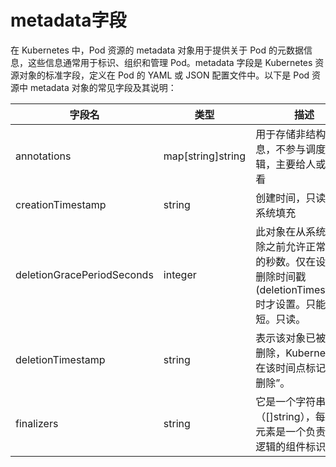 # metadata字段

在 Kubernetes 中，Pod 资源的 metadata 对象用于提供关于 Pod 的元数据信息，这些信息通常用于标识、组织和管理 Pod。metadata 字段是 Kubernetes 资源对象的标准字段，定义在 Pod 的 YAML 或 JSON 配置文件中。以下是 Pod 资源中 metadata 对象的常见字段及其说明：

|字段名|类型|描述|
|-----|----|----|
|annotations|map[string]string|用于存储非结构化信息，不参与调度逻辑，主要给人或工具看|
|creationTimestamp|string|创建时间，只读，由系统填充|
|deletionGracePeriodSeconds|integer|此对象在从系统中删除之前允许正常终止的秒数。仅在设置了删除时间戳 (deletionTimestamp) 时才设置。只能缩短。只读。|
|deletionTimestamp|string|表示该对象已被请求删除，Kubernetes 会在该时间点标记它“待删除”。|
|finalizers|string|它是一个字符串数组（[]string），每一个元素是一个负责清理逻辑的组件标识符。|
